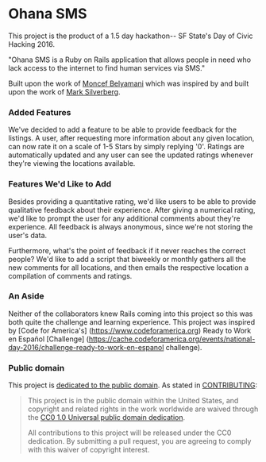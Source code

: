 # Ohana SMS

This project is the product of a 1.5 day hackathon-- SF State's Day of Civic Hacking 2016.

"Ohana SMS is a Ruby on Rails application that allows people in need who lack
access to the internet to find human services via SMS."

Built upon the work of
[Moncef Belyamani](https://github.com/monfresh/ohana-sms)
which was inspired by and built upon the work of
[Mark Silverberg](https://github.com/marks/ohana-sms).

[ohana-api]: https://github.com/codeforamerica/ohana-api

### Added Features
We've decided to add a feature to be able to provide feedback for the listings. A user, 
after requesting more information about any given location, can now rate it on a scale 
of 1-5 Stars by simply replying '0'. Ratings are automatically updated and any user can 
see the updated ratings whenever they're viewing the locations available.

### Features We'd Like to Add
Besides providing a quantitative rating, we'd like users to be able to provide qualitative
feedback about their experience. After giving a numerical rating, we'd like to prompt the 
user for any additional comments about they're experience. All feedback is always anonymous,
since we're not storing the user's data. 

Furthermore, what's the point of feedback if it never reaches the correct people? 
We'd like to add a script that biweekly or monthly gathers all the new comments for 
all locations, and then emails the respective location a compilation of comments and 
ratings. 

### An Aside
Neither of the collaborators knew Rails coming into this project so this was both quite
the challenge and learning experience. This project was inspired by 
[Code for America's] (https://www.codeforamerica.org) Ready to Work en Español [Challenge]
(https://cache.codeforamerica.org/events/national-day-2016/challenge-ready-to-work-en-espanol
challenge).

### Public domain

This project is [dedicated to the public domain](LICENSE.md).
As stated in [CONTRIBUTING](CONTRIBUTING.md):

> This project is in the public domain within the United States, and copyright
> and related rights in the work worldwide are waived through the
> [CC0 1.0 Universal public domain dedication][CC0].
>
> All contributions to this project will be released under the CC0 dedication.
> By submitting a pull request, you are agreeing to comply with this waiver of
> copyright interest.

[CC0]: https://creativecommons.org/publicdomain/zero/1.0/
